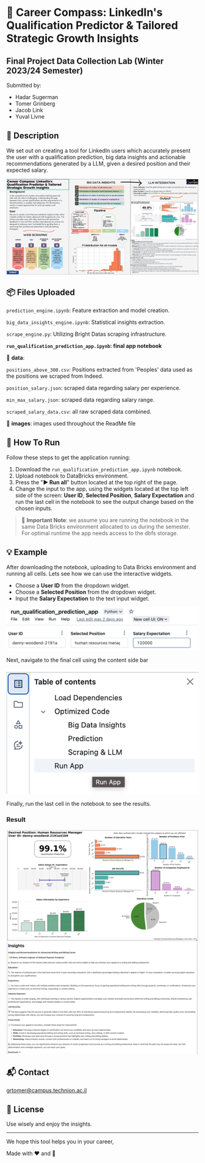 
# 🚀 Career Compass: LinkedIn's Qualification Predictor & Tailored Strategic Growth Insights 

## Final Project Data Collection Lab (Winter 2023/24 Semester)

Submitted by:
- Hadar Sugerman
- Tomer Grinberg
- Jacob Link
- Yuval Livne

## 📝 Description
We set out on creating a tool for LinkedIn users which accurately present the user with a qualification prediction, big data insights and actionable recommendations generated by a LLM, given a desired position and their expected salary. 

![poster png](images/poster_png.png)

## 📦 Files Uploaded 
`prediction_engine.ipynb`: Feature extraction and model creation.

`big_data_insights_engine.ipynb`:  Statistical insights extraction.

`scrape_engine.py`:  Utilizing Bright Datas scraping infrastructure.

**`run_qualification_prediction_app.ipynb`: final app notebook**

📁 **data**:

`positions_above_300.csv`:  Positions extracted from 'Peoples' data used as the positions we scraped from Indeed.

`position_salary.json`:  scraped data regarding salary per experience.

`min_max_salary.json`:  scraped data regarding salary range.

`scraped_salary_data.csv`:  all raw scraped data combined.

📁 **images**: images used throughout the ReadMe file

## 🏃 How To Run
Follow these steps to get the application running: 
1. Download the `run_qualification_prediction_app.ipynb` notebook.
2. Upload notebook to DataBricks environment.
3. Press the "**▶️ Run all**" button located at the top right of the page.
4. Change the input to the app, using the widgets located at the top left side of the screen: **User ID**, **Selected Position**, **Salary Expectation** and run the last cell in the notebook to see the output change based on the chosen inputs.
> 🔔 **Important Note**:
>  we assume you are running the notebook in the same Data Bricks environment allocated to us during the semester. For optimal runtime the app needs access to the dbfs storage.

## 💡 Example
 After downloading the notebook, uploading to Data Bricks environment and running all cells. Lets see how we can use the interactive widgets. 
 * Choose a **User ID** from the dropdown widget.
 * Choose a **Selected Position** from the dropdown widget.
 * Input the **Salary Expectation** to the text input widget.

![widgets png](images/widgets.png)

Next, navigate to the final cell using the content side bar

![content table png](images/content_table.png)

Finally, run the last cell in the notebook to see the results.

### Result
![dashboard](images/dashboard_example.png)
![llm](images/llm_insights_example.png)

## 📬 Contact

grtomer@campus.technion.ac.il

## 📃 License

Use wisely and enjoy the insights.

----------

We hope this tool helps you in your career,

Made with ❤️ and 🍕
